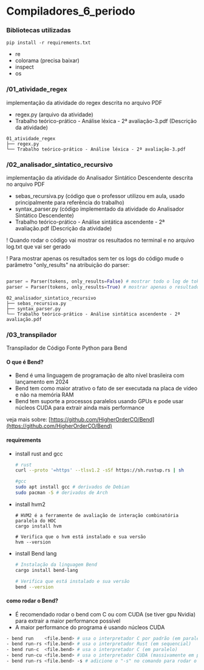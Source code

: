 # Compiladores_6_periodo

### Bibliotecas utilizadas
```shell
pip install -r requirements.txt
```

- re
- colorama (precisa baixar)
- inspect
- os

### /01_atividade_regex
implementação da atividade do regex descrita no arquivo PDF
- regex.py (arquivo da atividade)
- Trabalho teórico-prático - Análise léxica - 2ª avaliação-3.pdf (Descrição da atividade)
```shell
01_atividade_regex
├── regex.py
└── Trabalho teórico-prático - Análise léxica - 2ª avaliação-3.pdf
```

### /02_analisador_sintatico_recursivo
implementação da atividade do Analisador Sintático Descendente descrita no arquivo PDF
- sebas_recursiva.py (código que o professor utilizou em aula, usado principalmente para referência do trabalho)
- syntax_parser.py (código implementado da atividade do Analisador Sintático Descendente)
- Trabalho teórico-prático - Análise sintática ascendente - 2ª avaliação.pdf (Descrição da atividade)

! Quando rodar o código vai mostrar os resultados no terminal e no arquivo log.txt que vai ser gerado

! Para mostrar apenas os resultados sem ter os logs do código mude o parâmetro "only_results" na atribuição do parser:

```python

parser = Parser(tokens, only_results=False) # mostrar todo o log de tokens no parser
parser = Parser(tokens, only_results=True) # mostrar apenas o resultado se foi aceita ou não
```

```shell
02_analisador_sintatico_recursivo
├── sebas_recursiva.py
├── syntax_parser.py
└── Trabalho teórico-prático - Análise sintática ascendente - 2ª avaliação.pdf
```

### /03_transpilador

Transpilador de Código Fonte Python para Bend

#### O que é Bend?
- Bend é uma linguagem de programação de alto nível brasileira com lançamento em 2024
- Bend tem como maior atrativo o fato de ser executada na placa de vídeo e não na memória RAM
- Bend tem suporte a processos paralelos usando GPUs e pode usar núcleos CUDA para extrair ainda mais performance

veja mais sobre: [https://github.com/HigherOrderCO/Bend](https://github.com/HigherOrderCO/Bend)

#### requirements
- install rust and gcc
    ```bash
    # rust
    curl --proto '=https' --tlsv1.2 -sSf https://sh.rustup.rs | sh

    #gcc
    sudo apt install gcc # derivados de Debian
    sudo pacman -S # derivados de Arch
    ```

- install hvm2
    ```
    # HVM2 é a ferramente de avaliação de interação combinatória paralela do HOC
    cargo install hvm

    # Verifica que o hvm está instalado e sua versão
    hvm --version
    ``` 

- install Bend lang
    ```bash
    # Instalação da linguagem Bend
    cargo install bend-lang

    # Verifica que está instalado e sua versão
    bend --version
    ```

#### como rodar o Bend?
- É recomendado rodar o bend com C ou com CUDA (se tiver gpu Nvidia) para extrair a maior performance possível
- A maior performance do programa é usando núcleos CUDA
```bash
- bend run    <file.bend> # usa o interpretador C por padrão (em paralelo)
- bend run-rs <file.bend> # usa o interpretador Rust (em sequencial)
- bend run-c  <file.bend> # usa o interpretador C (em paralelo)
- bend run-cu <file.bend> # usa o interpretador CUDA (massivamente em paralelo)
- bend run-rs <file.bend> -s # adicione o "-s" no comando para rodar o código sequencialmente
```


